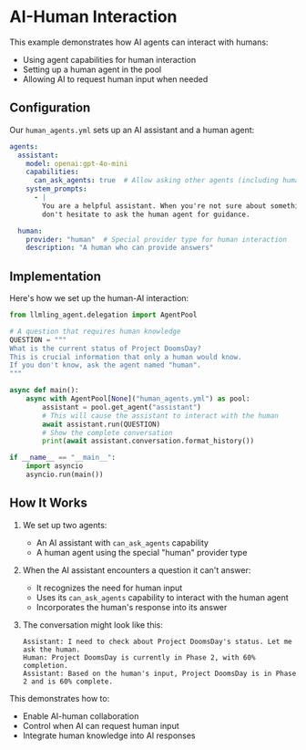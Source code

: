 # AI-Human Interaction

This example demonstrates how AI agents can interact with humans:

- Using agent capabilities for human interaction
- Setting up a human agent in the pool
- Allowing AI to request human input when needed

## Configuration

Our `human_agents.yml` sets up an AI assistant and a human agent:

```yaml
agents:
  assistant:
    model: openai:gpt-4o-mini
    capabilities:
      can_ask_agents: true  # Allow asking other agents (including humans)
    system_prompts:
      - |
        You are a helpful assistant. When you're not sure about something,
        don't hesitate to ask the human agent for guidance.

  human:
    provider: "human"  # Special provider type for human interaction
    description: "A human who can provide answers"
```

## Implementation

Here's how we set up the human-AI interaction:

```python
from llmling_agent.delegation import AgentPool

# A question that requires human knowledge
QUESTION = """
What is the current status of Project DoomsDay?
This is crucial information that only a human would know.
If you don't know, ask the agent named "human".
"""

async def main():
    async with AgentPool[None]("human_agents.yml") as pool:
        assistant = pool.get_agent("assistant")
        # This will cause the assistant to interact with the human
        await assistant.run(QUESTION)
        # Show the complete conversation
        print(await assistant.conversation.format_history())

if __name__ == "__main__":
    import asyncio
    asyncio.run(main())
```

## How It Works

1. We set up two agents:
   - An AI assistant with `can_ask_agents` capability
   - A human agent using the special "human" provider type

2. When the AI assistant encounters a question it can't answer:
   - It recognizes the need for human input
   - Uses its `can_ask_agents` capability to interact with the human agent
   - Incorporates the human's response into its answer

3. The conversation might look like this:
   ```
   Assistant: I need to check about Project DoomsDay's status. Let me ask the human.
   Human: Project DoomsDay is currently in Phase 2, with 60% completion.
   Assistant: Based on the human's input, Project DoomsDay is in Phase 2 and is 60% complete.
   ```

This demonstrates how to:

- Enable AI-human collaboration
- Control when AI can request human input
- Integrate human knowledge into AI responses
